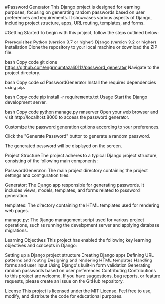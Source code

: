 
#Password Generator
This Django project is designed for learning purposes, focusing on generating random passwords based on user preferences and requirements. It showcases various aspects of Django, including project structure, apps, URL routing, templates, and forms.

#Getting Started
To begin with this project, follow the steps outlined below:

Prerequisites
Python (version 3.7 or higher)
Django (version 3.2 or higher)
Installation
Clone the repository to your local machine or download the ZIP file.

bash
Copy code
git clone https://github.com/engrmumtazali0112/password_generator
Navigate to the project directory.

bash
Copy code
cd PasswordGenerator
Install the required dependencies using pip.

bash
Copy code
pip install -r requirements.txt
Usage
Start the Django development server.

bash
Copy code
python manage.py runserver
Open your web browser and visit http://localhost:8000 to access the password generator.

Customize the password generation options according to your preferences.

Click the "Generate Password" button to generate a random password.

The generated password will be displayed on the screen.

Project Structure
The project adheres to a typical Django project structure, consisting of the following main components:

PasswordGenerator: The main project directory containing the project settings and configuration files.

Generator: The Django app responsible for generating passwords. It includes views, models, templates, and forms related to password generation.

templates: The directory containing the HTML templates used for rendering web pages.

manage.py: The Django management script used for various project operations, such as running the development server and applying database migrations.

Learning Objectives
This project has enabled the following key learning objectives and concepts in Django:

Setting up a Django project structure
Creating Django apps
Defining URL patterns and routing
Designing and rendering HTML templates
Handling forms and user input
Using Django's built-in form validation
Generating random passwords based on user preferences
Contributing
Contributions to this project are welcome. If you have suggestions, bug reports, or feature requests, please create an issue on the GitHub repository.

License
This project is licensed under the MIT License. Feel free to use, modify, and distribute the code for educational purposes.